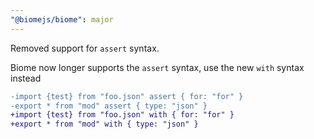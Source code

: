 ```yaml
---
"@biomejs/biome": major
---
```


Removed support for `assert` syntax.

Biome now longer supports the `assert` syntax, use the new `with` syntax instead

```diff
-import {test} from "foo.json" assert { for: "for" }
-export * from "mod" assert { type: "json" }
+import {test} from "foo.json" with { for: "for" }
+export * from "mod" with { type: "json" }
```

